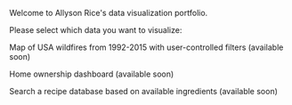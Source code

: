 Welcome to Allyson Rice's data visualization portfolio.

Please select which data you want to visualize:

Map of USA wildfires from 1992-2015 with user-controlled filters (available soon)

Home ownership dashboard (available soon)

Search a recipe database based on available ingredients (available soon)
